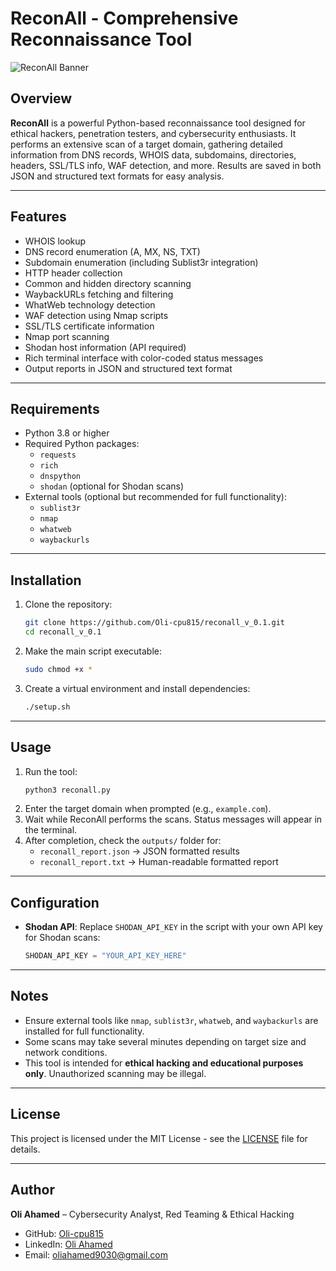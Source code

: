 # ReconAll - Comprehensive Reconnaissance Tool

![ReconAll Banner](https://img.shields.io/badge/Status-Active-green)

## Overview
**ReconAll** is a powerful Python-based reconnaissance tool designed for ethical hackers, penetration testers, and cybersecurity enthusiasts. It performs an extensive scan of a target domain, gathering detailed information from DNS records, WHOIS data, subdomains, directories, headers, SSL/TLS info, WAF detection, and more. Results are saved in both JSON and structured text formats for easy analysis.

---

## Features
- WHOIS lookup
- DNS record enumeration (A, MX, NS, TXT)
- Subdomain enumeration (including Sublist3r integration)
- HTTP header collection
- Common and hidden directory scanning
- WaybackURLs fetching and filtering
- WhatWeb technology detection
- WAF detection using Nmap scripts
- SSL/TLS certificate information
- Nmap port scanning
- Shodan host information (API required)
- Rich terminal interface with color-coded status messages
- Output reports in JSON and structured text format

---

## Requirements
- Python 3.8 or higher
- Required Python packages:
  - `requests`
  - `rich`
  - `dnspython`
  - `shodan` (optional for Shodan scans)
- External tools (optional but recommended for full functionality):
  - `sublist3r`
  - `nmap`
  - `whatweb`
  - `waybackurls`

---

## Installation
1. Clone the repository:
    ```bash
    git clone https://github.com/Oli-cpu815/reconall_v_0.1.git
    cd reconall_v_0.1
    ```

2. Make the main script executable:
    ```bash
    sudo chmod +x *
    ```

3. Create a virtual environment and install dependencies:
    ```bash
    ./setup.sh

    ```

---

## Usage
1. Run the tool:
    ```bash
    python3 reconall.py
    ```
2. Enter the target domain when prompted (e.g., `example.com`).
3. Wait while ReconAll performs the scans. Status messages will appear in the terminal.
4. After completion, check the `outputs/` folder for:
   - `reconall_report.json` → JSON formatted results
   - `reconall_report.txt` → Human-readable formatted report

---

## Configuration
- **Shodan API**: Replace `SHODAN_API_KEY` in the script with your own API key for Shodan scans:
    ```python
    SHODAN_API_KEY = "YOUR_API_KEY_HERE"
    ```

---

## Notes
- Ensure external tools like `nmap`, `sublist3r`, `whatweb`, and `waybackurls` are installed for full functionality.
- Some scans may take several minutes depending on target size and network conditions.
- This tool is intended for **ethical hacking and educational purposes only**. Unauthorized scanning may be illegal.

---

## License
This project is licensed under the MIT License - see the [LICENSE](LICENSE) file for details.

---

## Author
**Oli Ahamed** – Cybersecurity Analyst, Red Teaming & Ethical Hacking  
- GitHub: [Oli-cpu815](https://github.com/Oli-cpu815)  
- LinkedIn: [Oli Ahamed](https://www.linkedin.com/in/oli-ahamed-forhad/)  
- Email: oliahamed9030@gmail.com
